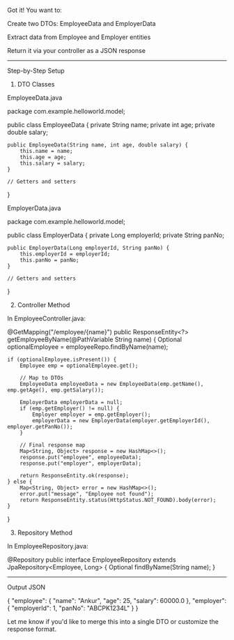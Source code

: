 Got it! You want to:

Create two DTOs: EmployeeData and EmployerData

Extract data from Employee and Employer entities

Return it via your controller as a JSON response



---

Step-by-Step Setup

1. DTO Classes

EmployeeData.java

package com.example.helloworld.model;

public class EmployeeData {
    private String name;
    private int age;
    private double salary;

    public EmployeeData(String name, int age, double salary) {
        this.name = name;
        this.age = age;
        this.salary = salary;
    }

    // Getters and setters
}

EmployerData.java

package com.example.helloworld.model;

public class EmployerData {
    private Long employerId;
    private String panNo;

    public EmployerData(Long employerId, String panNo) {
        this.employerId = employerId;
        this.panNo = panNo;
    }

    // Getters and setters
}

2. Controller Method

In EmployeeController.java:

@GetMapping("/employee/{name}")
public ResponseEntity<?> getEmployeeByName(@PathVariable String name) {
    Optional<Employee> optionalEmployee = employeeRepo.findByName(name);

    if (optionalEmployee.isPresent()) {
        Employee emp = optionalEmployee.get();

        // Map to DTOs
        EmployeeData employeeData = new EmployeeData(emp.getName(), emp.getAge(), emp.getSalary());

        EmployerData employerData = null;
        if (emp.getEmployer() != null) {
            Employer employer = emp.getEmployer();
            employerData = new EmployerData(employer.getEmployerId(), employer.getPanNo());
        }

        // Final response map
        Map<String, Object> response = new HashMap<>();
        response.put("employee", employeeData);
        response.put("employer", employerData);

        return ResponseEntity.ok(response);
    } else {
        Map<String, Object> error = new HashMap<>();
        error.put("message", "Employee not found");
        return ResponseEntity.status(HttpStatus.NOT_FOUND).body(error);
    }
}

3. Repository Method

In EmployeeRepository.java:

@Repository
public interface EmployeeRepository extends JpaRepository<Employee, Long> {
    Optional<Employee> findByName(String name);
}


---

Output JSON

{
  "employee": {
    "name": "Ankur",
    "age": 25,
    "salary": 60000.0
  },
  "employer": {
    "employerId": 1,
    "panNo": "ABCPK1234L"
  }
}

Let me know if you'd like to merge this into a single DTO or customize the response format.

